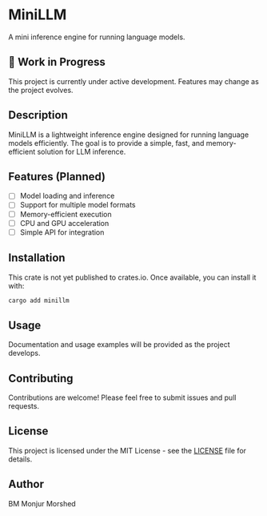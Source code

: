 # MiniLLM

A mini inference engine for running language models.

## 🚧 Work in Progress

This project is currently under active development. Features may change as the project evolves.

## Description

MiniLLM is a lightweight inference engine designed for running language models efficiently. The goal is to provide a simple, fast, and memory-efficient solution for LLM inference.

## Features (Planned)

- [ ] Model loading and inference
- [ ] Support for multiple model formats
- [ ] Memory-efficient execution
- [ ] CPU and GPU acceleration
- [ ] Simple API for integration

## Installation

This crate is not yet published to crates.io. Once available, you can install it with:

```bash
cargo add minillm
```

## Usage

Documentation and usage examples will be provided as the project develops.

## Contributing

Contributions are welcome! Please feel free to submit issues and pull requests.

## License

This project is licensed under the MIT License - see the [LICENSE](LICENSE) file for details.

## Author

BM Monjur Morshed
